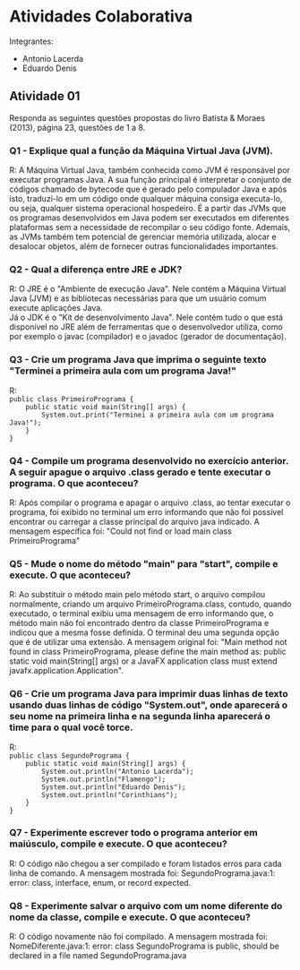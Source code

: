 <h1>Atividades Colaborativa</h1>
<p>Integrantes:</p>
<ul>
    <li>Antonio Lacerda</li>
    <li>Eduardo Denis</li>
</ul>
<h2>Atividade 01</h2>

<p>Responda as seguintes questões propostas do livro Batista & Moraes (2013), página 23, questões de 1 a 8.</p>

<h3>Q1 - Explique qual a função da Máquina Virtual Java (JVM).</h3>
<p>R: A Máquina Virtual Java, também conhecida como JVM é responsável por executar programas Java. A sua função principal é interpretar o conjunto de códigos chamado de bytecode que é gerado pelo compulador Java e após isto, traduzi-lo em um código onde qualquer máquina consiga executa-lo, ou seja, qualquer sistema operacional hospedeiro. É a partir das JVMs que os programas desenvolvidos em Java podem ser executados em diferentes plataformas sem a necessidade de recompilar o seu código fonte. Ademais, as JVMs também tem potencial de gerenciar memória utilizada, alocar e desalocar objetos, além de fornecer outras funcionalidades importantes.</p>

<h3>Q2 - Qual a diferença entre JRE e JDK?</h3>
<p>R: O JRE é o "Ambiente de execução Java". Nele contém a Máquina Virtual Java (JVM) e as bibliotecas necessárias para que um usuário comum execute aplicações Java. <br>Já o JDK é o "Kit de desenvolvimento Java". Nele contém tudo o que está disponível no JRE além de ferramentas que o desenvolvedor utiliza, como por exemplo o javac (compilador) e o javadoc (gerador de documentação).</p>

<h3>Q3 - Crie um programa Java que imprima o seguinte texto "Terminei a primeira aula com um programa Java!"</h3>
<p>
R:
<code>
public class PrimeiroPrograma {
    public static void main(String[] args) {
        System.out.print("Terminei a primeira aula com um programa Java!");
    }
}
</code>
</p>
 
<h3>Q4 - Compile um programa desenvolvido no exercício anterior. A seguir apague o arquivo .class gerado e tente executar o programa. O que aconteceu?</h3>
<p>R: Após compilar o programa e apagar o arquivo .class, ao tentar executar o programa, foi exibido no terminal um erro informando que não foi possível encontrar ou carregar a classe principal do arquivo java indicado. A mensagem específica foi: "Could not find or load main class PrimeiroPrograma"</p>

<h3>Q5 - Mude o nome do método "main" para "start", compile e execute. O que aconteceu?</h3>
<p>R: Ao substituir o método main pelo método start, o arquivo compilou normalmente, criando um arquivo PrimeiroPrograma.class, contudo, quando executado, o terminal exibiu uma mensagem de erro informando que, o método main não foi encontrado dentro da classe PrimeiroPrograma e indicou que a mesma fosse definida. O terminal deu uma segunda opção que é de utilizar uma extensão. A mensagem original foi: "Main method not found in class PrimeiroPrograma, please define the main method as: public static void main(String[] args) or a JavaFX application class must extend javafx.application.Application".</p>

<h3>Q6 - Crie um programa Java para imprimir duas linhas de texto usando duas linhas de código "System.out", onde aparecerá o seu nome na primeira linha e na segunda linha aparecerá o time para o qual você torce.</h3>
<p>R:
<code>
public class SegundoPrograma {
    public static void main(String[] args) {
        System.out.println("Antonio Lacerda");
        System.out.println("Flamengo");
        System.out.println("Eduardo Denis");
        System.out.println("Corinthians");
    }
}
</code>
</p>

<h3>Q7 - Experimente escrever todo o programa anterior em maiúsculo, compile e execute. O que aconteceu?</h3>
<p>R: O código não chegou a ser compilado e foram listados erros para cada linha de comando. <br\> A mensagem mostrada foi: SegundoPrograma.java:1: error: class, interface, enum, or record expected. </p>

<h3>Q8 - Experimente salvar o arquivo com um nome diferente do nome da classe, compile e execute. O que aconteceu?</h3>
<p>R: O código novamente não foi compilado. A mensagem mostrada foi: NomeDiferente.java:1: error: class SegundoPrograma is public, should be declared in a file named SegundoPrograma.java</p>

